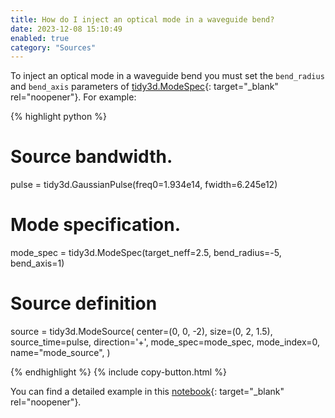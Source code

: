 ```yaml
---
title: How do I inject an optical mode in a waveguide bend?
date: 2023-12-08 15:10:49
enabled: true
category: "Sources"
---
```

To inject an optical mode in a waveguide bend you must set the `bend_radius` and `bend_axis` parameters of&nbsp;[tidy3d.ModeSpec](https://docs.flexcompute.com/projects/tidy3d/en/latest/_autosummary/tidy3d.ModeSpec.html#tidy3d.ModeSpec){: target="_blank" rel="noopener"}. For example:

<div markdown class="code-snippet">{% highlight python %}

# Source bandwidth.
pulse = tidy3d.GaussianPulse(freq0=1.934e14, fwidth=6.245e12)

# Mode specification.
mode_spec = tidy3d.ModeSpec(target_neff=2.5, bend_radius=-5, bend_axis=1)

# Source definition
source = tidy3d.ModeSource(
  center=(0, 0, -2),
  size=(0, 2, 1.5),
  source_time=pulse,
  direction='+',
  mode_spec=mode_spec,
  mode_index=0,
  name="mode_source",
)

{% endhighlight %}
{% include copy-button.html %}</div>

You can find a detailed example in this [notebook](https://www.flexcompute.com/tidy3d/examples/notebooks/ModesBentAngled/){: target="_blank" rel="noopener"}.

